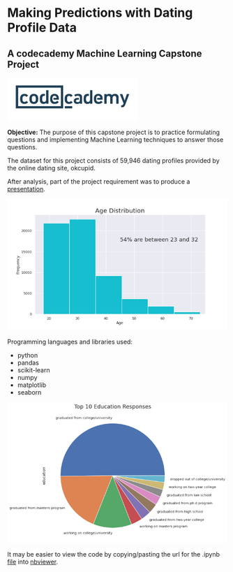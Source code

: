 # Making Predictions with Dating Profile Data
## A codecademy Machine Learning Capstone Project

<img src="./images/codecademy_logo.png" width="300" height="100" alt="codecademy logo">

**Objective:** The purpose of this capstone project is to practice formulating questions and implementing Machine Learning techniques to answer those questions.

The dataset for this project consists of 59,946 dating profiles provided by the online dating site, okcupid.

After analysis, part of the project requirement was to produce a [presentation](ML_Capstone_Presentation.pdf).


![age distribution plot](./images/age_dist.png)

Programming languages and libraries used: 
- python
- pandas
- scikit-learn
- numpy
- matplotlib
- seaborn

![education plot](./images/education.png)

It may be easier to view the code by copying/pasting the url for the .ipynb [file](Capstone_Project_Final.ipynb) into [nbviewer](https://nbviewer.jupyter.org/).
